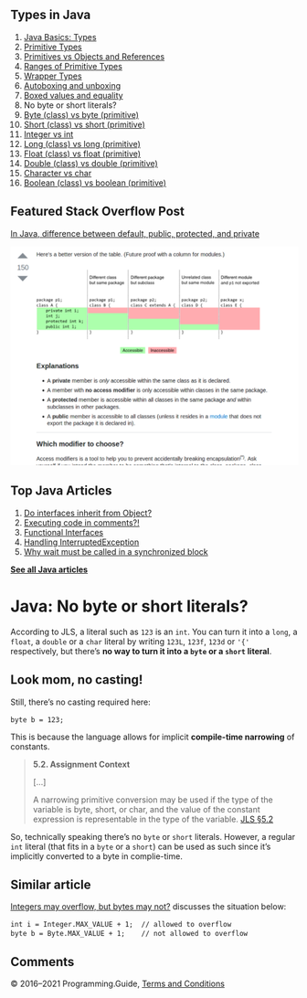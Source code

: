 



## Types in Java

1.  [Java Basics: Types](types.html)
2.  [Primitive Types](primitive-types.html)
3.  [Primitives vs Objects and References](primitives-vs-objects-references.html)
4.  [Ranges of Primitive Types](primitive-ranges.html)
5.  [Wrapper Types](wrapper-types.html)
6.  [Autoboxing and unboxing](autoboxing.html)
7.  [Boxed values and equality](boxed-values-equality.html)
8.  No byte or short literals?
9.  [Byte (class) vs byte (primitive)](byte-vs-byte.html)
10. [Short (class) vs short (primitive)](short-vs-short.html)
11. [Integer vs int](integer-vs-int.html)
12. [Long (class) vs long (primitive)](long-vs-long.html)
13. [Float (class) vs float (primitive)](float-vs-float.html)
14. [Double (class) vs double (primitive)](double-vs-double.html)
15. [Character vs char](character-vs-char.html)
16. [Boolean (class) vs boolean (primitive)](boolean-vs-boolean.html)

## Featured Stack Overflow Post

[In Java, difference between default, public, protected, and private](https://stackoverflow.com/a/33627846/276052)

[<img src="../images/so-featured-33627846.png" alt="StackOverflow screenshot thumbnail" class="screenshot" />](https://stackoverflow.com/a/33627846/276052)



## Top Java Articles

1.  [Do interfaces inherit from Object?](do-interfaces-inherit-from-object.html)
2.  [Executing code in comments?!](executing-code-in-comments.html)
3.  [Functional Interfaces](functional-interfaces.html)
4.  [Handling InterruptedException](handling-interrupted-exceptions.html)
5.  [Why wait must be called in a synchronized block](why-wait-must-be-in-synchronized.html)

[**See all Java articles**](index.html)

# Java: No byte or short literals?

According to JLS, a literal such as `123` is an `int`. You can turn it into a `long`, a `float`, a `double` or a `char` literal by writing `123L`, `123f`, `123d` or `'{'` respectively, but there’s **no way to turn it into a `byte` or a `short` literal**.

## Look mom, no casting!

Still, there’s no casting required here:

    byte b = 123;

This is because the language allows for implicit **compile-time narrowing** of constants.

> **5.2. Assignment Context**
>
> \[…\]
>
> A narrowing primitive conversion may be used if the type of the variable is <span class="mono">byte</span>, <span class="mono">short</span>, or <span class="mono">char</span>, and the value of the constant expression is representable in the type of the variable. <a href="https://docs.oracle.com/javase/specs/jls/se8/html/jls-5.html#jls-5.2" class="quote-source">JLS §5.2</a>

So, technically speaking there’s no `byte` or `short` literals. However, a regular `int` literal (that fits in a `byte` or a `short`) can be used as such since it’s implicitly converted to a byte in complie-time.

## Similar article

[Integers may overflow, but bytes may not?](int-may-overflow-byte-may-not.html) discusses the situation below:

    int i = Integer.MAX_VALUE + 1;  // allowed to overflow
    byte b = Byte.MAX_VALUE + 1;    // not allowed to overflow

## Comments



© 2016–2021 Programming.Guide, [Terms and Conditions](../terms-and-conditions.html)

